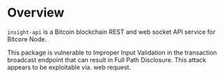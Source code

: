 # Overview

`insight-api` is a Bitcoin blockchain REST and web socket API service for Bitcore Node.

This package is vulnerable to Improper Input Validation in the transaction broadcast endpoint that can result in Full Path Disclosure. This attack appears to be exploitable via. web request.
